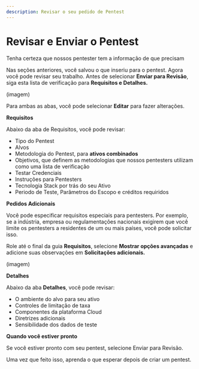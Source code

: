 ```yaml
---
description: Revisar o seu pedido de Pentest
---
```


# Revisar e Enviar o Pentest

Tenha certeza que nossos pentester tem a informação de que precisam



Nas seções anteriores, você salvou o que inseriu para o pentest. Agora você pode revisar seu trabalho. Antes de selecionar **Enviar para Revisão**, siga esta lista de verificação para **Requisitos e Detalhes.**



(imagem)



Para ambas as abas, você pode selecionar **Editar** para fazer alterações.



**Requisitos**

Abaixo da aba de Requisitos, você pode revisar:

* Tipo do Pentest
* Alvos
* Metodologia do Pentest, para **ativos combinados**
* Objetivos, que definem as metodologias que nossos pentesters utilizam como uma lista de verificação
* Testar Credenciais
* Instruções para Pentesters
* Tecnologia Stack por trás do seu Ativo
* Periodo de Teste, Parâmetros do Escopo e créditos requiridos



**Pedidos Adicionais**

Você pode especificar requisitos especiais para pentesters. Por exemplo, se a indústria, empresa ou regulamentações nacionais exigirem que você limite os pentesters a residentes de um ou mais países, você pode solicitar isso.

Role até o final da guia **Requisitos**, selecione **Mostrar opções avançadas** e adicione suas observações em **Solicitações adicionais.**



(imagem)



**Detalhes**

Abaixo da aba **Detalhes**, você pode revisar:

* O ambiente do alvo para seu ativo
* Controles de limitação de taxa
* Componentes da plataforma Cloud
* Diretrizes adicionais
* Sensibilidade dos dados de teste



**Quando você estiver pronto**

Se você estiver pronto com seu pentest, selecione Enviar para Revisão.

Uma vez que feito isso, aprenda o que esperar depois de criar um pentest.
